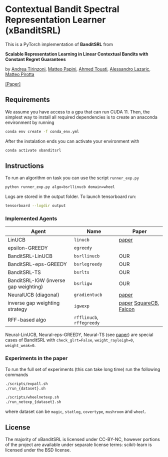 # Contextual Bandit Spectral Representation Learner (xBanditSRL)

This is a PyTorch implementation of **BanditSRL** from

**Scalable Representation Learning in Linear Contextual Bandits with Constant Regret Guarantees**

by [Andrea Tirinzoni](https://andreatirinzoni.github.io/), [Matteo Papini](https://t3p.github.io/), [Ahmed Touati](https://scholar.google.com/citations?user=D4LT5xAAAAAJ&hl=en), [Alessandro Lazaric](https://scholar.google.com/citations?user=6JZ3R6wAAAAJ&hl=en), [Matteo Pirotta](https://teopir.github.io/)


[[Paper]]()

## Requirements
We assume you have access to a gpu that can run CUDA 11. Then, the simplest way to install all required dependencies is to create an anaconda environment by running
```sh
conda env create -f conda_env.yml
```
After the instalation ends you can activate your environment with
```sh
conda activate xbanditsrl
```

## Instructions

To run an algorithm on task you can use the script `runner_exp.py`

```sh
python runner_exp.py algo=bsrllinucb domain=wheel
```

Logs are stored in the output folder. To launch tensorboard run:

```sh
tensorboard --logdir output
```

### Implemented Agents

| Agent | Name | Paper |
|---|---|---|
|LinUCB| `linucb`| [paper](https://arxiv.org/abs/1003.0146) |
|epsilon-GREEDY| `egreedy`| |
|BanditSRL-LinUCB| `bsrllinucb`| OUR |
|BanditSRL-eps-GREEDY| `bsrlegreedy`| OUR |
|BanditSRL-TS| `bsrlts`| OUR |
|BanditSRL-IGW (inverse gap weighting)| `bsrligw`| OUR |
|NeuralUCB (diagonal)| `gradientucb`| [paper](https://arxiv.org/abs/1911.04462) |
|inverse gap weighting strategy| `igwexp`| [paper](http://phillong.info/publications/peval.pdf) [SquareCB](https://arxiv.org/abs/2002.04926), [Falcon](https://arxiv.org/abs/2003.12699)  |
|RFF-based algo| `rfflinucb`, `rffegreedy`| |


Neural-LinUCB, Neural-eps-GREEDY, Neural-TS (see [paper](https://arxiv.org/abs/1802.09127)) are special cases of BanditSRL with `check_glrt=False`, `weight_rayleigh=0`, `weight_weak=0`.

### Experiments in the paper

To run the full set of experiments (this can take long time) run the following commands

```sh
./scripts/expall.sh
./run_{dataset}.sh

./scripts/wheelnetexp.sh
./run_netexp_{dataset}.sh
```

where dataset can be `magic`, `statlog`, `covertype`, `mushroom` and `wheel`.


## License
The majority of xBanditSRL is licensed under CC-BY-NC, however portions of the project are available under separate license terms: scikit-learn is licensed under the BSD license.

